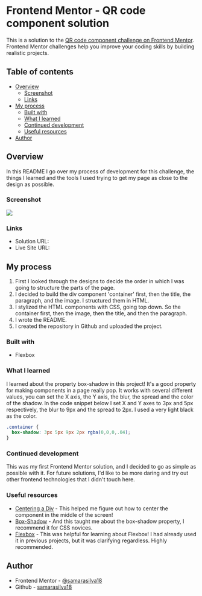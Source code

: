 # Frontend Mentor - QR code component solution

This is a solution to the [QR code component challenge on Frontend Mentor](https://www.frontendmentor.io/challenges/qr-code-component-iux_sIO_H). Frontend Mentor challenges help you improve your coding skills by building realistic projects. 

## Table of contents

- [Overview](#overview)
  - [Screenshot](#screenshot)
  - [Links](#links)
- [My process](#my-process)
  - [Built with](#built-with)
  - [What I learned](#what-i-learned)
  - [Continued development](#continued-development)
  - [Useful resources](#useful-resources)
- [Author](#author)

## Overview

In this README I go over my process of development for this challenge, the things I learned and the tools I used trying to get my page as close to the design as possible.

### Screenshot

![](.images/screenshot.png)

### Links

- Solution URL: [](https://github.com/samarasilva18/qr-code-component)
- Live Site URL: [](https://samarasilva18.github.io/qr-code-component/)

## My process

1. First I looked through the designs to decide the order in which I was going to structure the parts of the page.
2. I decided to build the div component 'container' first, then the title, the paragraph, and the image. I structured them in HTML.
3. I stylized the HTML components with CSS, going top down. So the container first, then the image, then the title, and then the paragraph.
4. I wrote the README.
5. I created the repository in Github and uploaded the project.

### Built with

- Flexbox

### What I learned

I learned about the property box-shadow in this project! It's a good property for making components in a page really pop. It works with several different values, you can set the X axis, the Y axis, the blur, the spread and the color of the shadow. In the code snippet below I set X and Y axes to 3px and 5px respectively, the blur to 9px and the spread to 2px. I used a very light black as the color. 

```css
.container {
  box-shadow: 3px 5px 9px 2px rgba(0,0,0,.04);
}
```

### Continued development

This was my first Frontend Mentor solution, and I decided to go as simple as possible with it. For future solutions, I'd like to be more daring and try out other frontend technologies that I didn't touch here.

### Useful resources

- [Centering a Div](https://stackoverflow.com/questions/31217268/center-div-on-the-middle-of-screen) - This helped me figure out how to center the component in the middle of the screen!
- [Box-Shadow](https://developer.mozilla.org/en-US/docs/Learn/CSS/Howto/Add_a_shadow) - And this taught me about the box-shadow property, I recommend it for CSS novices.
- [Flexbox](https://css-tricks.com/snippets/css/a-guide-to-flexbox/) - This was helpful for learning about Flexbox! I had already used it in previous projects, but it was clarifying regardless. Highly recommended.

## Author

- Frontend Mentor - [@samarasilva18](https://www.frontendmentor.io/profile/samarasilva18)
- Github - [samarasilva18](https://github.com/samarasilva18)
